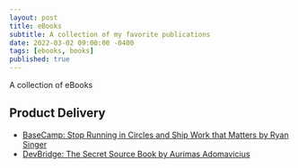 ```yaml
---
layout: post
title: eBooks
subtitle: A collection of my favorite publications
date: 2022-03-02 09:00:00 -0400
tags: [ebooks, books]
published: true
---
```


A collection of eBooks

## Product Delivery
- [BaseCamp: Stop Running in Circles and Ship Work that Matters by Ryan Singer](https://basecamp.com/shapeup/shape-up.pdf)
- [DevBridge: The Secret Source Book by Aurimas Adomavicius](https://sourceryacademy.com/secret-source/)
